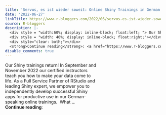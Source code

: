 ```yaml
---
title: 'Servus, es ist wieder soweit: Online Shiny Trainings in German'
date: '2022-06-27'
linkTitle: https://www.r-bloggers.com/2022/06/servus-es-ist-wieder-soweit-online-shiny-trainings-in-german/
source: R-bloggers
description: |-
  <div style = "width:60%; display: inline-block; float:left; "> Our Shiny trainings return! In September and November 2022 our certified instructors teach you how to make your data come to life. As a Full Service Partner of RStudio and leading Shiny expert, we empower you to independently develop successful Shiny apps for productive use in our German-speaking online trainings.  What ...</div>
  <div style = "width: 40%; display: inline-block; float:right;"></div>
  <div style="clear: both;"></div>
  <strong>Continue reading</strong>: <a href="https://www.r-bloggers.com/2022/06/servus-es-ist-wieder-sowe ...
disable_comments: true
---
```

<div style = "width:60%; display: inline-block; float:left; "> Our Shiny trainings return! In September and November 2022 our certified instructors teach you how to make your data come to life. As a Full Service Partner of RStudio and leading Shiny expert, we empower you to independently develop successful Shiny apps for productive use in our German-speaking online trainings.  What ...</div>
<div style = "width: 40%; display: inline-block; float:right;"></div>
<div style="clear: both;"></div>
<strong>Continue reading</strong>: <a href="https://www.r-bloggers.com/2022/06/servus-es-ist-wieder-sowe ...